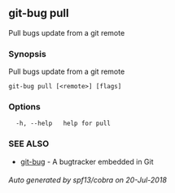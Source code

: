 ## git-bug pull

Pull bugs update from a git remote

### Synopsis

Pull bugs update from a git remote

```
git-bug pull [<remote>] [flags]
```

### Options

```
  -h, --help   help for pull
```

### SEE ALSO

* [git-bug](git-bug.md)	 - A bugtracker embedded in Git

###### Auto generated by spf13/cobra on 20-Jul-2018
